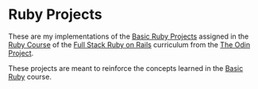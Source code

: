 # Ruby Projects

These are my implementations of the [Basic Ruby Projects](https://www.theodinproject.com/paths/full-stack-ruby-on-rails/courses/ruby#basic-ruby-projects) assigned in the [Ruby Course](https://www.theodinproject.com/paths/full-stack-ruby-on-rails/courses/ruby) of the [Full Stack Ruby on Rails](https://www.theodinproject.com/paths/full-stack-ruby-on-rails) curriculum from the [The Odin Project](https://www.theodinproject.com).

These projects are meant to reinforce the concepts learned in the [Basic Ruby](https://www.theodinproject.com/paths/full-stack-ruby-on-rails/courses/ruby#basic-ruby) course.